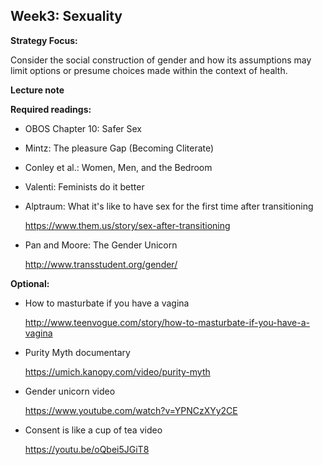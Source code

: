 ## Week3: Sexuality

**Strategy Focus:**

Consider the social construction of gender and how its assumptions may limit options or presume choices made within the context of health.



**Lecture note**

**Required readings:**

- OBOS Chapter 10: Safer Sex

- Mintz: The pleasure Gap (Becoming Cliterate)

- Conley et al.: Women, Men, and the Bedroom

- Valenti: Feminists do it better

- Alptraum: What it's like to have sex for the first time after transitioning

  https://www.them.us/story/sex-after-transitioning

- Pan and Moore: The Gender Unicorn

  http://www.transstudent.org/gender/

**Optional:**

- How to masturbate if you have a vagina

  http://www.teenvogue.com/story/how-to-masturbate-if-you-have-a-vagina

- Purity Myth documentary

  https://umich.kanopy.com/video/purity-myth

- Gender unicorn video

  https://www.youtube.com/watch?v=YPNCzXYy2CE

- Consent is like a cup of tea video

  https://youtu.be/oQbei5JGiT8
